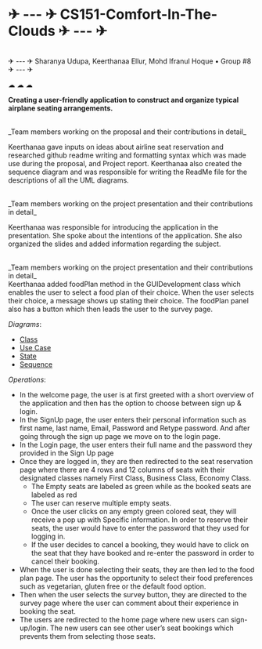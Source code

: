 # ✈ --- ✈ CS151-Comfort-In-The-Clouds ✈ --- ✈

<br />
 ✈ --- ✈ Sharanya Udupa, Keerthanaa Ellur, Mohd Ifranul Hoque • Group #8  ✈ --- ✈ 
           
              
                     
<br />
              
☁ ☁ ☁
         

**Creating a user-friendly application to construct and organize typical airplane seating arrangements.**

<br />
_Team members working on the proposal and their contributions in detail_

</br>

Keerthanaa gave inputs on ideas about airline seat reservation and researched github readme writing and formatting syntax which was made use during the proposal, 
and Project report. Keerthanaa also created the sequence diagram and was responsible for writing the ReadMe file for the descriptions of all the UML diagrams. 

<br />
_Team members working on the project presentation and their contributions in detail_

</br>

Keerthanaa was responsible for introducing the application in the presentation. She spoke about the intentions of the application. She also organized the slides 
and added information regarding the subject.

<br />
_Team members working on the project presentation and their contributions in detail_

</br>
Keerthanaa added foodPlan method in the GUIDevelopment class which enables the user to select a food plan of their choice. 
When the user selects their choice, a message shows up stating their choice. The foodPlan panel also has a button which then leads the user to the survey page.

_Diagrams_:
* [Class](https://github.com/sharanya2003/CS151-Comfort-In-The-Clouds/blob/55d126d5e1a8597c6a7b3b0f04a2ffe680492647/diagrams/ComfortInTheClouds-ClassDiag.png) 
* [Use Case](https://github.com/sharanya2003/CS151-Comfort-In-The-Clouds/blob/main/diagrams/ComfortInTheClouds-UseCaseDiagram.JPG)
* [State](https://github.com/sharanya2003/CS151-Comfort-In-The-Clouds/blob/main/diagrams/ComfortInTheClouds-StateDiagram.png) 
* [Sequence](https://github.com/sharanya2003/CS151-Comfort-In-The-Clouds/blob/main/diagrams/ComfortInTheClouds-SequenceDiagram.png)


_Operations_:
* In the welcome page, the user is at first greeted with a short overview of the application and then has the option to choose between sign up & login. 
* In the SignUp page, the user enters their personal information such as  first name, last name, Email, Password and Retype password. And after going through the sign up page we move on to the login page.
* In the Login page, the user enters their full name and the password they provided in the Sign Up page
* Once they are logged in, they are then redirected to the seat reservation page where there are 4 rows and 12 columns of seats with their designated classes namely First Class, Business Class, Economy Class. 
  * The Empty seats are labeled as green while as the booked seats are labeled as red
  * The user can reserve multiple empty seats.
  * Once the user clicks on any empty green colored seat, they will receive a pop up with Specific information. In order to reserve their seats, the user would have to enter the password that they used for logging in.
  * If the user decides to cancel a booking, they would have to click on the seat that they have booked and re-enter the password in order to cancel their booking. 
* When the user is done selecting their seats, they are then led to the food plan page. The user has the opportunity to select their food preferences such as vegetarian, gluten free or the default food option.
* Then when the user selects the survey button, they are directed to the survey page where the user can comment about their experience in booking the seat. 
* The users are redirected to the home page where new users can sign-up/login. The new users can see other user’s seat bookings which prevents them from selecting those seats. 
